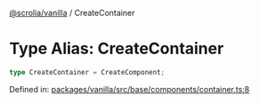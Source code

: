 [@scrolia/vanilla](../README.md) / CreateContainer

# Type Alias: CreateContainer

```ts
type CreateContainer = CreateComponent;
```

Defined in: [packages/vanilla/src/base/components/container.ts:8](https://github.com/alpheustangs/scrolia/blob/6e40d863f64abf882be181a26502e5d480dddfc9/packages/vanilla/src/base/components/container.ts#L8)
